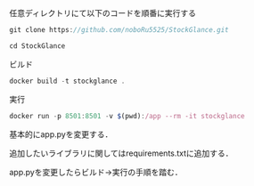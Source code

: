 任意ディレクトリにて以下のコードを順番に実行する

```jsx
git clone https://github.com/noboRu5525/StockGlance.git
```

```jsx
cd StockGlance
```

ビルド

```jsx
docker build -t stockglance .
```

実行

```jsx
docker run -p 8501:8501 -v $(pwd):/app --rm -it stockglance
```

基本的にapp.pyを変更する．

追加したいライブラリに関してはrequirements.txtに追加する．

app.pyを変更したらビルド→実行の手順を踏む．
